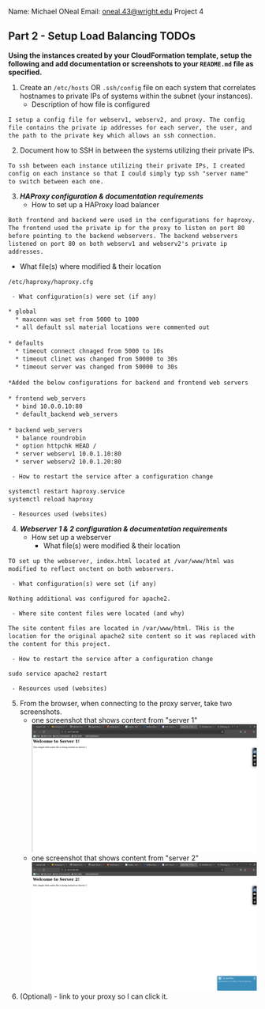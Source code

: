 Name: Michael ONeal
Email: oneal.43@wright.edu
Project 4

## Part 2 - Setup Load Balancing TODOs

**Using the instances created by your CloudFormation template, setup the following and add documentation or screenshots to your `README.md` file as specified.**

1. Create an `/etc/hosts` OR `.ssh/config` file on each system that correlates hostnames to private IPs of systems within the subnet (your instances).
   - Description of how file is configured
```
I setup a config file for webserv1, webserv2, and proxy. The config file contains the private ip addresses for each server, the user, and the path to the private key which allows an ssh connection. 
```
2. Document how to SSH in between the systems utilizing their private IPs.
```
To ssh between each instance utilizing their private IPs, I created config on each instance so that I could simply typ ssh "server name" to switch between each one.
```
3. **_HAProxy configuration & documentation requirements_**
   - How to set up a HAProxy load balancer
```
Both frontend and backend were used in the configurations for haproxy. The frontend used the private ip for the proxy to listen on port 80 before pointing to the backend webservers. The backend webservers listened on port 80 on both webserv1 and webserv2's private ip addresses. 
```
   - What file(s) where modified & their location
```
/etc/haproxy/haproxy.cfg
```
     - What configuration(s) were set (if any)
```
* global
  * maxconn was set from 5000 to 1000
  * all default ssl material locations were commented out

* defaults
  * timeout connect chnaged from 5000 to 10s
  * timeout clinet was changed from 50000 to 30s
  * timeout server was changed from 50000 to 30s

*Added the below configurations for backend and frontend web servers

* frontend web_servers
  * bind 10.0.0.10:80
  * default_backend web_servers

* backend web_servers
  * balance roundrobin
  * option httpchk HEAD /
  * server webserv1 10.0.1.10:80
  * server webserv2 10.0.1.20:80

```
     - How to restart the service after a configuration change
```
systemctl restart haproxy.service
systemctl reload haproxy
```
     - Resources used (websites)
4. **_Webserver 1 & 2 configuration & documentation requirements_**
   - How set up a webserver
     - What file(s) were modified & their location
```
TO set up the webserver, index.html located at /var/www/html was modified to reflect onctent on both webservers.
```
     - What configuration(s) were set (if any)
```
Nothing additional was configured for apache2.
```
     - Where site content files were located (and why)
```
The site content files are located in /var/www/html. THis is the location for the original apache2 site content so it was replaced with the content for this project.
```
     - How to restart the service after a configuration change
```
sudo service apache2 restart
```   
     - Resources used (websites)
5. From the browser, when connecting to the proxy server, take two screenshots.
   - one screenshot that shows content from "server 1"
![webserv1](webserv1.png)
   - one screenshot that shows content from "server 2"
![webserv2](webserv2.png)
6. (Optional) - link to your proxy so I can click it.
